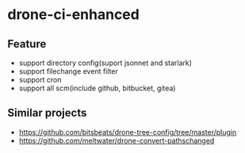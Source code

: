 # drone-ci-enhanced

## Feature
- support directory config(suport jsonnet and starlark)
- support filechange event filter
- support cron
- support all scm(include github, bitbucket, gitea)

## Similar projects
- https://github.com/bitsbeats/drone-tree-config/tree/master/plugin
- https://github.com/meltwater/drone-convert-pathschanged
